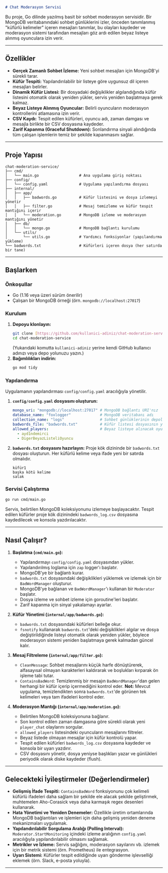 ```markdown
# Chat Moderasyon Servisi
```
Bu proje, Go dilinde yazılmış basit bir sohbet moderasyon servisidir. Bir MongoDB veritabanındaki sohbet günlüklerini izler, önceden tanımlanmış "küfürlü kelimeler" içeren mesajları tanımlar, bu olayları kaydeder ve moderasyon sistemi tarafından mesajları göz ardı edilen beyaz listeye alınmış oyunculara izin verir.

---

## Özellikler

* **Gerçek Zamanlı Sohbet İzleme:** Yeni sohbet mesajları için MongoDB'yi sürekli tarar.
* **Küfür Tespiti:** Yapılandırılabilir bir listeye göre uygunsuz dil içeren mesajları belirler.
* **Dinamik Küfür Listesi:** Bir dosyadaki değişiklikler algılandığında küfür listesini otomatik olarak yeniden yükler, servis yeniden başlatmaya gerek kalmaz.
* **Beyaz Listeye Alınmış Oyuncular:** Belirli oyuncuların moderasyon kontrollerini atlamasına izin verir.
* **CSV Kaydı:** Tespit edilen küfürleri, oyuncu adı, zaman damgası ve mesajla birlikte bir CSV dosyasına kaydeder.
* **Zarif Kapanma (Graceful Shutdown):** Sonlandırma sinyali alındığında tüm çalışan işlemlerin temiz bir şekilde kapanmasını sağlar.

---

## Proje Yapısı

```
chat-moderation-service/
├── cmd/
│   └── main.go                  # Ana uygulama giriş noktası
├── config/
│   └── config.yaml              # Uygulama yapılandırma dosyası
├── internal/
│   ├── app/
│   │   ├── badwords.go          # Küfür listesini ve dosya izlemeyi yönetir
│   │   ├── filter.go            # Mesaj temizleme ve küfür tespit mantığını içerir
│   │   └── moderation.go        # MongoDB izleme ve moderasyon mantığını yönetir
│   ├── db/
│   │   └── mongo.go             # MongoDB bağlantı kurulumu
│   └── utils/
│       └── utils.go             # Yardımcı fonksiyonlar (yapılandırma yükleme)
└── badwords.txt                 # Küfürleri içeren dosya (her satırda bir tane)
```

---

## Başlarken

### Önkoşullar

* Go (1.16 veya üzeri sürüm önerilir)
* Çalışan bir MongoDB örneği (örn. `mongodb://localhost:27017`)

### Kurulum

1.  **Depoyu klonlayın:**
    ```bash
    git clone [https://github.com/kullanici-adiniz/chat-moderation-service.git](https://github.com/kullanici-adiniz/chat-moderation-service.git)
    cd chat-moderation-service
    ```
    (Yukarıdaki komutta `kullanici-adiniz` yerine kendi GitHub kullanıcı adınızı veya depo yolunuzu yazın.)
2.  **Bağımlılıkları indirin:**
    ```bash
    go mod tidy
    ```

### Yapılandırma

Uygulamanın yapılandırması `config/config.yaml` aracılığıyla yönetilir.

1.  **`config/config.yaml` dosyasını oluşturun:**
    ```yaml
    mongo_uri: "mongodb://localhost:27017" # MongoDB bağlantı URI'nız
    database_name: "foxlogger"             # MongoDB veritabanı adı
    collection_name: "logs"                # Sohbet günlüklerinin depolandığı MongoDB koleksiyon adı
    badwords_file: "badwords.txt"          # Küfür listesi dosyasının yolu
    allowed_players:                       # Beyaz listeye alınacak oyuncu isimleri listesi (büyük/küçük harf duyarlı)
      - ayd1ndemirci
      - DigerBeyazListeliOyuncu
    ```
2.  **`badwords.txt` dosyasını hazırlayın:**
    Proje kök dizininde bir `badwords.txt` dosyası oluşturun. Her küfürlü kelime veya ifade yeni bir satırda olmalıdır.
    ```
    küfür1
    başka kötü kelime
    salak
    ```

### Servisi Çalıştırma

```bash
go run cmd/main.go
```

Servis, belirtilen MongoDB koleksiyonunu izlemeye başlayacaktır. Tespit edilen küfürler proje kök dizinindeki `badwords_log.csv` dosyasına kaydedilecek ve konsola yazdırılacaktır.

---

## Nasıl Çalışır?

1.  **Başlatma (`cmd/main.go`):**
    * Yapılandırmayı `config/config.yaml` dosyasından yükler.
    * Yapılandırılmış loglama için `zap` logger'ı başlatır.
    * MongoDB'ye bir bağlantı kurar.
    * `badwords.txt` dosyasındaki değişiklikleri yüklemek ve izlemek için bir `BadWordManager` oluşturur.
    * MongoDB'ye bağlanan ve `BadWordManager`'ı kullanan bir `Moderator` başlatır.
    * Dosya izleme ve sohbet izleme için goroutine'leri başlatır.
    * Zarif kapanma için sinyal yakalamayı ayarlar.

2.  **Küfür Yönetimi (`internal/app/badwords.go`):**
    * `badwords.txt` dosyasındaki küfürleri belleğe okur.
    * `fsnotify` kullanarak `badwords.txt`'deki değişiklikleri algılar ve dosya değiştirildiğinde listeyi otomatik olarak yeniden yükler, böylece moderasyon sistemi yeniden başlatmaya gerek kalmadan güncel kalır.

3.  **Mesaj Filtreleme (`internal/app/filter.go`):**
    * `CleanMessage`: Sohbet mesajlarını küçük harfe dönüştürerek, alfasayısal olmayan karakterleri kaldırarak ve boşlukları kırparak ön işleme tabi tutar.
    * `ContainsBadWord`: Temizlenmiş bir mesajın `BadWordManager`'dan gelen herhangi bir küfür içerip içermediğini kontrol eder. **Not:** Mevcut uygulama, temizlendikten sonra `badwords.txt`'de görünen tek kelimeleri veya tam ifadeleri kontrol eder.

4.  **Moderasyon Mantığı (`internal/app/moderation.go`):**
    * Belirtilen MongoDB koleksiyonuna bağlanır.
    * Son kontrol edilen zaman damgasına göre sürekli olarak yeni `player_chat` olaylarını sorgular.
    * `allowed_players` listesindeki oyuncuların mesajlarını filtreler.
    * Beyaz listede olmayan mesajlar için küfür kontrolü yapar.
    * Tespit edilen küfürleri `badwords_log.csv` dosyasına kaydeder ve konsola bir uyarı yazdırır.
    * CSV dosyasını yönetir, dosya yeniyse başlıkları yazar ve günlükleri periyodik olarak diske kaydeder (flush).

---

## Gelecekteki İyileştirmeler (Değerlendirmeler)

* **Gelişmiş İfade Tespiti:** `ContainsBadWord` fonksiyonunu çok kelimeli küfürlü ifadeleri daha sağlam bir şekilde ele alacak şekilde geliştirmek, muhtemelen Aho-Corasick veya daha karmaşık regex desenleri kullanarak.
* **Hata Yönetimi ve Yeniden Denemeler:** Özellikle üretim ortamlarında MongoDB bağlantıları ve işlemleri için daha gelişmiş yeniden deneme mekanizmaları uygulamak.
* **Yapılandırılabilir Sorgulama Aralığı (Polling Interval):** `Moderator.StartMonitoring` içindeki izleme aralığının `config.yaml` aracılığıyla yapılandırılabilir olmasını sağlamak.
* **Metrikler ve İzleme:** Servis sağlığını, moderasyon sayılarını vb. izlemek için bir metrik sistemi (örn. Prometheus) ile entegrasyon.
* **Uyarı Sistemi:** Küfürler tespit edildiğinde uyarı gönderme işlevselliği eklemek (örn. Slack, e-posta yoluyla).

---
